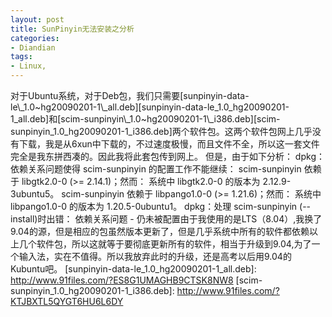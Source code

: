 ```yaml
---
layout: post
title: SunPinyin无法安装之分析
categories:
- Diandian
tags:
- Linux, 
---
```

对于Ubuntu系统，对于Deb包，我们只需要\[sunpinyin-data-le\\\_1.0~hg20090201-1\\\_all.deb\]\[sunpinyin-data-le\_1.0\_hg20090201-1\_all.deb\]和\[scim-sunpinyin\\\_1.0~hg20090201-1\\\_i386.deb\]\[scim-sunpinyin\_1.0\_hg20090201-1\_i386.deb\]两个软件包。这两个软件包网上几乎没有下载，我是从6xun中下载的，不过速度极慢，而且文件不全，所以这一套文件完全是我东拼西凑的。因此我将此套包传到网上。 但是，由于如下分析： dpkg：依赖关系问题使得 scim-sunpinyin 的配置工作不能继续： scim-sunpinyin 依赖于 libgtk2.0-0 (>= 2.14.1)；然而： 系统中 libgtk2.0-0 的版本为 2.12.9-3ubuntu5。 scim-sunpinyin 依赖于 libpango1.0-0 (>= 1.21.6)；然而： 系统中 libpango1.0-0 的版本为 1.20.5-0ubuntu1。 dpkg：处理 scim-sunpinyin (--install)时出错： 依赖关系问题 - 仍未被配置由于我使用的是LTS（8.04）,我换了9.04的源，但是相应的包虽然版本更新了，但是几乎系统中所有的软件都依赖以上几个软件包，所以这就等于要彻底更新所有的软件，相当于升级到9.04,为了一个输入法，实在不值得。所以我放弃此时的升级，还是高考以后用9.04的Kubuntu吧。 \[sunpinyin-data-le\_1.0\_hg20090201-1\_all.deb\]: http://www.91files.com/?ES8G1UMAGHB9CTSK8NW8 \[scim-sunpinyin\_1.0\_hg20090201-1\_i386.deb\]: http://www.91files.com/?KTJBXTL5QYGT6HU6L6DY